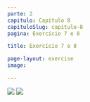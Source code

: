 ```yaml
---
parte: 2
capitulo: Capítulo 8
capituloSlug: capitulo-8
pagina: Exercício 7 e 8

title: Exercício 7 e 8

page-layout: exercise
image:

---
```


<img src="{{site.baseurl}}/assets/graphics/content/2_1_3_7.png"/>
<img src="{{site.baseurl}}/assets/graphics/content/2_1_3_8.png"/>
